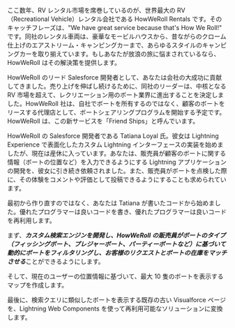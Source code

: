ここ数年、RV レンタル市場を席巻しているのが、世界最大の RV（Recreational Vehicle）レンタル会社である HowWeRoll Rentals です。そのキャッチフレーズは、"We have great service because that's How We Roll!" です。同社のレンタル車両は、豪華なモービルハウスから、昔ながらのクローム仕上げのエアストリーム・キャンピングカーまで、あらゆるスタイルのキャンピングカーを取り揃えています。もしあなたが放浪の旅に悩まされているなら、HowWeRoll はその解決策を提供します。

HowWeRoll のリード Salesforce 開発者として、あなたは会社の大成功に貢献してきました。売り上げを伸ばし続けるために、同社のリーダーは、中核となる RV 市場を超えて、レクリエーション用のボート業界に進出することを決定しました。HowWeRoll 社は、自社でボートを所有するのではなく、顧客のボートをリースする代理店として、ボートシェアリングプログラムを開始する予定です。HowWeRoll は、この新サービスを「Friend Ships」と呼んでいます。

HowWeRoll の Salesforce 開発者である Tatiana Loyal 氏。彼女は Lightning Experience で表面化したカスタム Lightning インターフェースの実装を始めましたが、現在は産休に入っています。あなたは、販売員が顧客のボートに関する情報（ボートの位置など）を入力できるようにする Lightning アプリケーションの開発を、彼女に引き続き依頼されました。また、販売員がボートを点検した際に、その体験をコメントや評価として投稿できるようにすることも求められています。

最初から作り直すのではなく、あなたは Tatiana が書いたコードから始めました。優れたプログラマーは良いコードを書き、優れたプログラマーは良いコードを再利用します。

まず、***カスタム検索エンジンを開発し、HowWeRoll の販売員がボートのタイプ（フィッシングボート、プレジャーボート、パーティーボートなど）に基づいて動的にボートをフィルタリングし、お客様のリクエストとボートの在庫をマッチさせる***ことができるようにします。

そして、現在のユーザーの位置情報に基づいて、最大 10 隻のボートを表示するマップを作成します。

最後に、検索クエリに類似したボートを表示する既存の古い Visualforce ページを、Lightning Web Components を使って再利用可能なソリューションに変換します。
